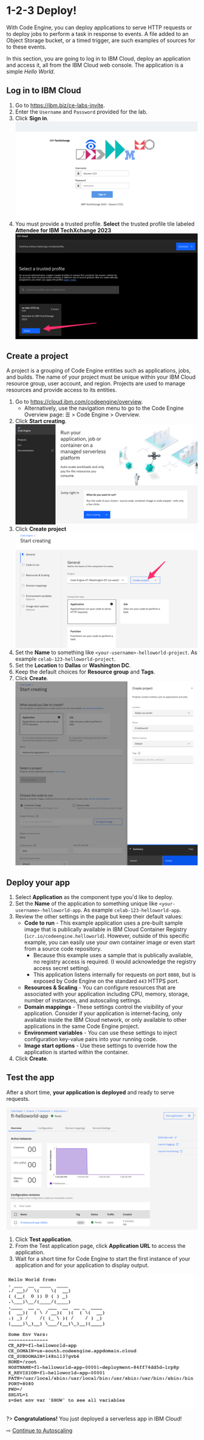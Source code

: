 # 1-2-3 Deploy!

With Code Engine, you can deploy applications to serve HTTP requests or to deploy jobs to perform a task in response to events. A file added to an Object Storage bucket, or a timed trigger, are such examples of sources for to these events.

In this section, you are going to log in to IBM Cloud, deploy an application and access it, all from the IBM Cloud web console. The application is a simple _Hello World_.

## Log in to IBM Cloud

1. Go to https://ibm.biz/ce-labs-invite.
1. Enter the `Username` and `Password` provided for the lab.
1. Click **Sign in**.
  ![](images/10-login.png ':size=600')
1. You must provide a trusted profile. **Select** the trusted profile tile labeled **Attendee for IBM TechXchange 2023**
  ![](images/10-select-profile.png ':size=400')

## Create a project

A project is a grouping of Code Engine entities such as applications, jobs, and builds. The name of your project must be unique within your IBM Cloud resource group, user account, and region. Projects are used to manage resources and provide access to its entities.

1. Go to https://cloud.ibm.com/codeengine/overview.
   * Alternatively, use the navigation menu to go to the Code Engine Overview page: ☰ > Code Engine > Overview.
1. Click **Start creating**.
  ![](images/10-landing.png ':size=400')
1. Click **Create project**
  ![](images/10-click-create-project.png ':size=400')
1. Set the **Name** to something like `<your-username>-helloworld-project`. As example `celab-123-helloworld-project`.
1. Set the **Location** to **Dallas** or **Washington DC**.
1. Keep the default choices for **Resource group** and **Tags**.
1. Click **Create**.
  ![](images/10-create-project.png ':size=400')

## Deploy your app

1. Select **Application** as the component type you'd like to deploy.
1. Set the **Name** of the application to something unique like `<your-username>-helloworld-app`. As example `celab-123-helloworld-app`.
1. Review the other settings in the page but keep their default values:
   * **Code to run** - This example application uses a pre-built sample image that is publically available in IBM Cloud Container Registry (`icr.io/codeengine.helloworld`). However, outside of this specific example, you can easily use your own container image or even start from a source code repository.
      * Because this example uses a sample that is publically available, no registry access is required. (I would acknowledge the registry access secret setting).
      * This application listens internally for requests on port `8080`, but is exposed by Code Engine on the standard `443` HTTPS port.
   * **Resources & Scaling** - You can configure resources that are associated with your application including CPU, memory, storage, number of instances, and autoscaling settings.
   * **Domain mappings** - These settings control the visibility of your application. Consider if your application is internet-facing, only available inside the IBM Cloud network, or only available to other applications in the same Code Engine project.
   * **Environment variables** - You can use these settings to inject configuration key-value pairs into your running code.
   * **Image start options** - Use these settings to override how the application is started within the container.
1. Click **Create**.

## Test the app

After a short time, **your application is deployed** and ready to serve requests. 

![](images/10-app-running.png ':size=400')

1. Click **Test application**.
1. From the Test application page, click **Application URL** to access the application.
1. Wait for a short time for Code Engine to start the first instance of your application and for your application to display output.

![](images/10-app-output.png ':size=400')

?> **Congratulations!** You just deployed a serverless app in IBM Cloud!

⇨ [Continue to Autoscaling](20-scaling.md)